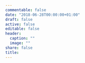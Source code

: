```yaml
---
commentable: false
date: "2018-06-28T00:00:00+01:00"
draft: false
active: false
editable: false
header:
  caption: ""
  image: ""
share: false
title:
---
```


